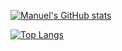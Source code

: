 

[![Manuel's GitHub stats](https://github-readme-stats.vercel.app/api?username=manuelRestrep0)](https://github.com/manuelRestrep0/github-readme-stats)

[![Top Langs](https://github-readme-stats.vercel.app/api/top-langs/?username=manuelRestrep0&hide_progress=false)](https://github.com/manuelRestrep0/github-readme-stats)


